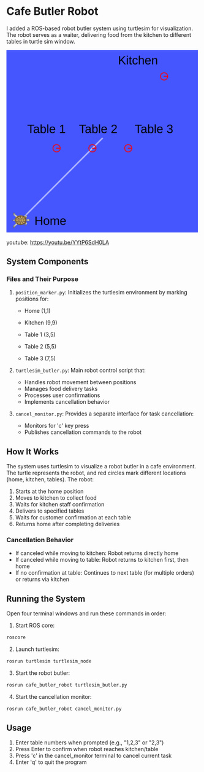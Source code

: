 # Cafe Butler Robot

I added a ROS-based robot butler system using turtlesim for visualization. The robot serves as a waiter, delivering food from the kitchen to different tables in turtle sim window.

<img src="media/Untitled Diagram.png" width="500">

youtube: https://youtu.be/YYtP6SdH0LA


## System Components

### Files and Their Purpose

1. `position_marker.py`: Initializes the turtlesim environment by marking positions for:
   - Home (1,1)
   - Kitchen (9,9)
   - Table 1 (3,5)

   - Table 2 (5,5)
   - Table 3 (7,5)


2. `turtlesim_butler.py`: Main robot control script that:
   - Handles robot movement between positions
   - Manages food delivery tasks
   - Processes user confirmations
   - Implements cancellation behavior

3. `cancel_monitor.py`: Provides a separate interface for task cancellation:
   - Monitors for 'c' key press
   - Publishes cancellation commands to the robot

## How It Works

The system uses turtlesim to visualize a robot butler in a cafe environment. The turtle represents the robot, and red circles mark different locations (home, kitchen, tables). The robot:

1. Starts at the home position
2. Moves to kitchen to collect food
3. Waits for kitchen staff confirmation
4. Delivers to specified tables
5. Waits for customer confirmation at each table
6. Returns home after completing deliveries

### Cancellation Behavior
- If canceled while moving to kitchen: Robot returns directly home
- If canceled while moving to table: Robot returns to kitchen first, then home
- If no confirmation at table: Continues to next table (for multiple orders) or returns via kitchen

## Running the System

Open four terminal windows and run these commands in order:

1. Start ROS core:
```bash
roscore
```

2. Launch turtlesim:
```bash
rosrun turtlesim turtlesim_node
```

3. Start the robot butler:
```bash
rosrun cafe_butler_robot turtlesim_butler.py
```

4. Start the cancellation monitor:
```bash
rosrun cafe_butler_robot cancel_monitor.py
```

## Usage

1. Enter table numbers when prompted (e.g., "1,2,3" or "2,3")
2. Press Enter to confirm when robot reaches kitchen/table
3. Press 'c' in the cancel_monitor terminal to cancel current task
4. Enter 'q' to quit the program

